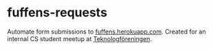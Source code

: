 # fuffens-requests
Automate form submissions to [fuffens.herokuapp.com](http://fuffens.herokuapp.com). Created for an internal CS student meetup at [Teknologföreningen](https://github.com/Teknologforeningen).
